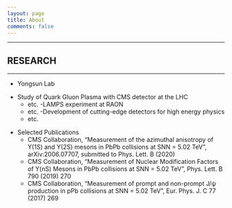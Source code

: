 ```yaml
---
layout: page
title: About
comments: false
---
```


* * *
## RESEARCH
* * *
 
* Yongsun Lab<br/>
- Study of Quark Gluon Plasma with CMS detector at the LHC<br/>
	- etc.
-LAMPS experiment at RAON<br/>
	- etc.
-Development of cutting-edge detectors for high energy physics <br/>
	- etc. 


* Selected Publications<br/>
	- CMS Collaboration, “Measurement of the azimuthal anisotropy of Υ(1S) and Υ(2S) mesons in PbPb collisions at SNN = 5.02 TeV”, arXiv:2006.07707, submitted to Phys. Lett. B (2020)<br/>
	- CMS Collaboration, “Measurement of Nuclear Modification Factors of Y(nS) Mesons in PbPb collisions at SNN = 5.02 TeV”, Phys. Lett. B 790 (2019) 270<br/>
	- CMS Collaboration, “Measurement of prompt and non-prompt J/ψ production in pPb collisions at SNN = 5.02 TeV”, Eur. Phys. J. C 77 (2017) 269<br/>
										

